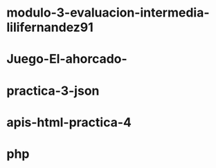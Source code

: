 # modulo-3-evaluacion-intermedia-lilifernandez91
# Juego-El-ahorcado-
# practica-3-json
# apis-html-practica-4
# php
